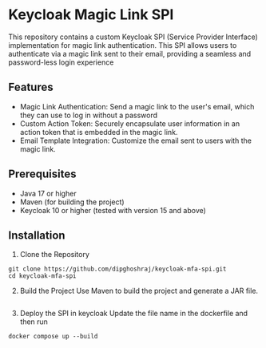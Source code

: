 # Keycloak Magic Link SPI

This repository contains a custom Keycloak SPI (Service Provider Interface) implementation for magic link authentication. This SPI allows users to authenticate via a magic link sent to their email, providing a seamless and password-less login experience

## Features
- Magic Link Authentication: Send a magic link to the user's email, which they can use to log in without a password
- Custom Action Token: Securely encapsulate user information in an action token that is embedded in the magic link.
- Email Template Integration: Customize the email sent to users with the magic link.


## Prerequisites
- Java 17 or higher
- Maven (for building the project)
- Keycloak 10 or higher (tested with version 15 and above)


## Installation
1. Clone the Repository
```
git clone https://github.com/dipghoshraj/keycloak-mfa-spi.git
cd keycloak-mfa-spi
```
2. Build the Project
Use Maven to build the project and generate a JAR file.
``` mvn clean package 
```
3. Deploy the SPI in keycloak
Update the file name in the dockerfile and then run
```
docker compose up --build
```
